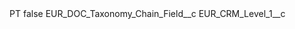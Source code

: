 <?xml version="1.0" encoding="UTF-8"?>
<CustomMetadata xmlns="http://soap.sforce.com/2006/04/metadata" xmlns:xsi="http://www.w3.org/2001/XMLSchema-instance" xmlns:xsd="http://www.w3.org/2001/XMLSchema">
    <label>PT</label>
    <protected>false</protected>
    <values>
        <field>EUR_DOC_Taxonomy_Chain_Field__c</field>
        <value xsi:type="xsd:string">EUR_CRM_Level_1__c</value>
    </values>
</CustomMetadata>
